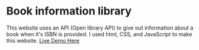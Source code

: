 # Book information library

This website uses an API (Open library API) to give out information about a book when it's ISBN is provided. I used html, CSS, and JavaScript to make this website. [Live Demo Here](https://tesfa-eth.github.io/)
